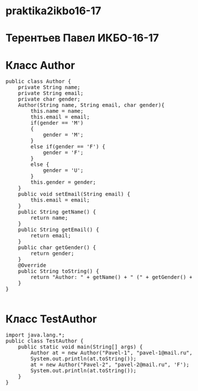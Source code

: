 # praktika2ikbo16-17
# Терентьев Павел ИКБО-16-17


# Класс Author
<pre>
public class Author {
    private String name;
    private String email;
    private char gender;
    Author(String name, String email, char gender){
        this.name = name;
        this.email = email;
        if(gender == 'M')
        {
            gender = 'M';
        }
        else if(gender == 'F') {
            gender = 'F';
        }
        else {
            gender = 'U';
        }
        this.gender = gender;
    }
    public void setEmail(String email) {
        this.email = email;
    }
    public String getName() {
        return name;
    }
    public String getEmail() {
        return email;
    }
    public char getGender() {
        return gender;
    }
    @Override
    public String toString() {
        return "Author: " + getName() + " (" + getGender() + "), " + getEmail();
    }
}

</pre>

# Класс TestAuthor
<pre>
import java.lang.*;
public class TestAuthor {
    public static void main(String[] args) {
        Author at = new Author("Pavel-1", "pavel-1@mail.ru", 'A');
        System.out.println(at.toString());
        at = new Author("Pavel-2", "pavel-2@mail.ru", 'F');
        System.out.println(at.toString());
    }
}
</pre>
